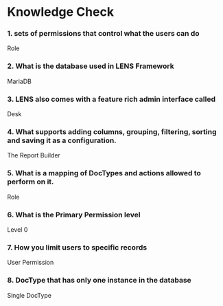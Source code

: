 # **Knowledge Check**


### 1. sets of permissions that control what the users can do
Role

### 2. What is the database used in LENS Framework
MariaDB

### 3. LENS also comes with a feature rich admin interface called 
Desk

### 4. What supports adding columns, grouping, filtering, sorting and saving it as a configuration.
 The Report Builder 

### 5. What is a mapping of DocTypes and actions allowed to perform on it.
Role

### 6. What is the Primary Permission level
Level 0

### 7. How you limit users to specific records
User Permission

### 8. DocType that has only one instance in the database
Single DocType




<!--stackedit_data:
eyJoaXN0b3J5IjpbLTk4MjY3NTE1XX0=
-->